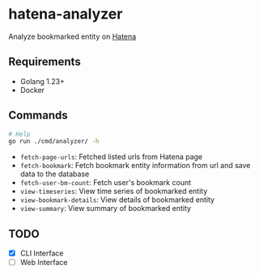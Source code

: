 # hatena-analyzer

Analyze bookmarked entity on [Hatena](https://b.hatena.ne.jp/hotentry/all)

## Requirements

- Golang 1.23+
- Docker

## Commands

```sh
# Help
go run ./cmd/analyzer/ -h
```

- `fetch-page-urls`: Fetched listed urls from Hatena page
- `fetch-bookmark`: Fetch bookmark entity information from url and save data to the database
- `fetch-user-bm-count`: Fetch user's bookmark count
- `view-timeseries`: View time series of bookmarked entity
- `view-bookmark-details`: View details of bookmarked entity
- `view-summary`: View summary of bookmarked entity

## TODO

- [x] CLI Interface
- [ ] Web Interface
